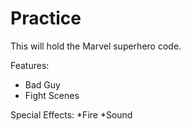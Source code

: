 # Practice

This will hold the Marvel superhero code. 

Features:
* Bad Guy
* Fight Scenes

Special Effects:
*Fire
*Sound
